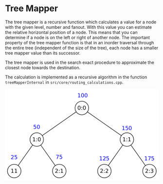 # Tree Mapper

The tree mapper is a recursive function which calculates a value for a node with the given level, number and fanout.
With this value you can estimate the relative horizontal position of a node. This means that you can determine if a node is on the left or right of another node. The important property of the tree mapper function is that in an inorder traversal through the entire tree (independent of the size of the tree), each node has a smaller tree mapper value than its successor.

The tree mapper is used in the search exact procedure to approximate the closest node towards the destination.

The calculation is implemented as a recursive algorithm in the function `treeMapperInternal` in `src/core/routing_calculations.cpp`.

![Figure 1](../img/tree_mapper_m2_example.png "Tree Mapper Example")
